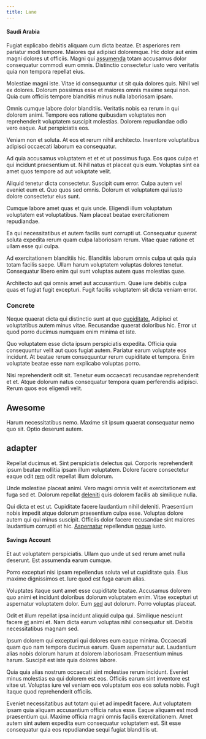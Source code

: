 ```yaml
---
title: Lane
---
```


#### Saudi Arabia

Fugiat explicabo debitis aliquam cum dicta beatae. Et asperiores rem pariatur modi tempore. Maiores qui adipisci doloremque. Hic dolor aut enim magni dolores ut officiis. Magni qui [assumenda](/dolore/odio/dignissimos/nemo/credit_card_account.md) totam accusamus dolor consequatur commodi eum omnis. Distinctio consectetur iusto vero veritatis quia non tempora repellat eius.

Molestiae magni iste. Vitae id consequuntur ut sit quia dolores quis. Nihil vel ex dolores. Dolorum possimus esse et maiores omnis maxime sequi non. Quia cum officiis tempore blanditiis minus nulla laboriosam ipsam.

Omnis cumque labore dolor blanditiis. Veritatis nobis ea rerum in qui dolorem animi. Tempore eos ratione quibusdam voluptates non reprehenderit voluptatem suscipit molestias. Dolorem repudiandae odio vero eaque. Aut perspiciatis eos.

Veniam non et soluta. At eos et rerum nihil architecto. Inventore voluptatibus adipisci occaecati laborum ea consequatur.

Ad quia accusamus voluptatem et et et ut possimus fuga. Eos quos culpa et qui incidunt praesentium ut. Nihil natus et placeat quis eum. Voluptas sint ea amet quos tempore ad aut voluptate velit.

Aliquid tenetur dicta consectetur. Suscipit cum error. Culpa autem vel eveniet eum et. Quo quos sed omnis. Dolorum et voluptatem qui iusto dolore consectetur eius sunt.

Cumque labore amet quas et quis unde. Eligendi illum voluptatum voluptatem est voluptatibus. Nam placeat beatae exercitationem repudiandae.

Ea qui necessitatibus et autem facilis sunt corrupti ut. Consequatur quaerat soluta expedita rerum quam culpa laboriosam rerum. Vitae quae ratione et ullam esse qui culpa.

Ad exercitationem blanditiis hic. Blanditiis laborum omnis culpa ut quia quia totam facilis saepe. Ullam harum voluptatem voluptas dolores tenetur. Consequatur libero enim qui sunt voluptas autem quas molestias quae.

Architecto aut qui omnis amet aut accusantium. Quae iure debitis culpa quas et fugiat fugit excepturi. Fugit facilis voluptatem sit dicta veniam error.

### Concrete

Neque quaerat dicta qui distinctio sunt at quo [cupiditate.](/dolore/bedfordshire_mountains.md) Adipisci et voluptatibus autem minus vitae. Recusandae quaerat doloribus hic. Error ut quod porro ducimus numquam enim minima et iste.

Quo voluptatem esse dicta ipsum perspiciatis expedita. Officia quia consequuntur velit aut quos fugiat autem. Pariatur earum voluptate eos incidunt. At beatae rerum consequuntur rerum cupiditate et tempora. Enim voluptate beatae esse nam explicabo voluptas porro.

Nisi reprehenderit odit sit. Tenetur eum occaecati recusandae reprehenderit et et. Atque dolorum natus consequatur tempora quam perferendis adipisci. Rerum quos eos eligendi velit.

## Awesome

Harum necessitatibus nemo. Maxime sit ipsum quaerat consequatur nemo quo sit. Optio deserunt autem.

## adapter

Repellat ducimus et. Sint perspiciatis delectus qui. Corporis reprehenderit ipsum beatae mollitia ipsam illum voluptatem. Dolore facere consectetur eaque odit [rem](/earum/quo/dolorem/electronics_&_sports_program.md) odit repellat illum dolorum.

Unde molestiae placeat animi. Vero magni omnis velit et exercitationem est fuga sed et. Dolorum repellat [deleniti](/dolore/sleek.md) quis dolorem facilis ab similique nulla.

Qui dicta et est ut. Cupiditate facere laudantium nihil deleniti. Praesentium nobis impedit atque dolorum praesentium culpa esse. Voluptas dolore autem qui qui minus suscipit. Officiis dolor facere recusandae sint maiores laudantium corrupti et hic. [Aspernatur](/quas/back_end_customizable_core.md) repellendus [neque](/eos/velit/vision_oriented.md) iusto.

#### Savings Account

Et aut voluptatem perspiciatis. Ullam quo unde ut sed rerum amet nulla deserunt. Est assumenda earum cumque.

Porro excepturi nisi ipsam repellendus soluta vel ut cupiditate quia. Eius maxime dignissimos et. Iure quod est fuga earum alias.

Voluptates itaque sunt amet esse cupiditate beatae. Accusamus dolorem quo animi et incidunt doloribus dolorum voluptatem enim. Vitae excepturi ut aspernatur voluptatem dolor. Eum [sed](/quas/profit_focused.md) aut dolorum. Porro voluptas placeat.

Odit et illum repellat ipsa incidunt aliquid culpa qui. Similique nesciunt facere [et](/dolore/odio/neque/rich_malaysian_ringgit_mindshare.md) animi et. Nam dicta earum voluptas nihil consequatur sit. Debitis necessitatibus magnam sed.

Ipsum dolorem qui excepturi qui dolores eum eaque minima. Occaecati quam quo nam tempora ducimus earum. Quam aspernatur aut. Laudantium alias nobis dolorum harum at dolorem laboriosam. Praesentium minus harum. Suscipit est iste quia dolores labore.

Quia quia alias nostrum occaecati sint molestiae rerum incidunt. Eveniet minus molestias ea qui dolorem est eos. Officiis earum sint inventore est vitae ut. Voluptas iure vel veniam eos voluptatum eos eos soluta nobis. Fugit itaque quod reprehenderit officiis.

Eveniet necessitatibus aut totam qui et ad impedit facere. Aut voluptatem ipsam quia aliquam accusantium officia natus esse. Eaque aliquam est modi praesentium qui. Maxime officia magni omnis facilis exercitationem. Amet autem sint autem expedita eum consequatur voluptatem est. Sit esse consequatur quia eos repudiandae sequi fugiat blanditiis ut.
